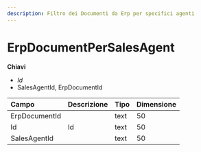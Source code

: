 ```yaml
---
description: Filtro dei Documenti da Erp per specifici agenti
---
```

# ErpDocumentPerSalesAgent

**Chiavi**

- *Id*
- SalesAgentId, ErpDocumentId

| Campo | Descrizione | Tipo | Dimensione | 
| :--- | :--- | :--- | :--- |
| ErpDocumentId |  | text | 50 |
| Id | Id | text | 50 |
| SalesAgentId |  | text | 50 |


